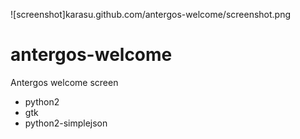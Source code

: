 ![screenshot]karasu.github.com/antergos-welcome/screenshot.png

antergos-welcome
================

Antergos welcome screen

* python2
* gtk
* python2-simplejson
